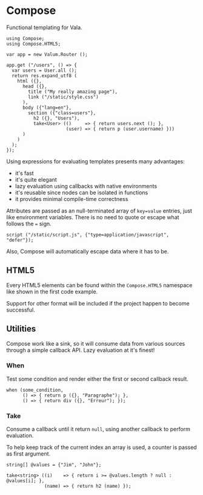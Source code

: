 # Compose

Functional templating for Vala.

```vala
using Compose;
using Compose.HTML5;

var app = new Valum.Router ();

app.get ("/users", () => {
  var users = User.all ();
  return res.expand_utf8 (
    html ({},
      head ({},
        title ("My really amazing page"),
        link ("/static/style.css")
      ),
      body ({"lang=en"},
        section ({"class=users"},
          h2 ({}, "Users"),
          take<User> (()     => { return users.next (); },
                      (user) => { return p (user.username) }))
      )
    )
  );
});
```

Using expressions for evaluating templates presents many advantages:

 - it's fast
 - it's quite elegant
 - lazy evaluation using callbacks with native environments
 - it's reusable since nodes can be isolated in functions
 - it provides minimal compile-time correctness

Attributes are passed as an null-terminated array of `key=value` entries, just
like environment variables. There is no need to quote or escape what follows
the `=` sign.

```vala
script ("/static/script.js", {"type=application/javascript", "defer"});
```

Also, Compose will automatically escape data where it has to be.

## HTML5

Every HTML5 elements can be found within the `Compose.HTML5` namespace like
shown in the first code example.

Support for other format will be included if the project happen to become
successful.

## Utilities

Compose work like a sink, so it will consume data from various sources through
a simple callback API. Lazy evaluation at it's finest!

### When

Test some condition and render either the first or second callback result.

```vala
when (some_condition,
      () => { return p ({}, "Paragraphe"); },
      () => { return div ({}, "Erreur"); });
```

### Take

Consume a callback until it return `null`, using another callback to perform
evaluation.

To help keep track of the current index an array is used, a counter is passed
as first argument.

```
string[] @values = {"Jim", "John"};

take<string> ((i)    => { return i >= @values.length ? null : @values[i]; },
              (name) => { return h2 (name) });

```

